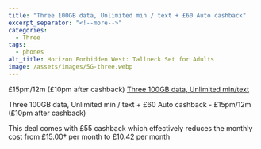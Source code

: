 ```yaml
---
title: "Three 100GB data, Unlimited min / text + £60 Auto cashback"
excerpt_separator: "<!--more-->"
categories:
  - Three
tags:
  - phones
alt_title: Horizon Forbidden West: Tallneck Set for Adults
image: /assets/images/5G-three.webp
---
```

£15pm/12m (£10pm after cashback) [Three 100GB data, Unlimited min/text](https://www.fonehouse.co.uk/best-sim-only-deals)

Three 100GB data, Unlimited min / text + £60 Auto cashback - £15pm/12m (£10pm after cashback)

<!--more-->
This deal comes with £55 cashback which effectively reduces the monthly cost from £15.00† per
month to £10.42 per month
